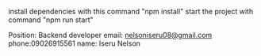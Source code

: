 
install dependencies with this command "npm install"
start the project with command  "npm run start"

Position: Backend developer
email: nelsoniseru08@gmail.com
phone:09026915561
name: Iseru Nelson